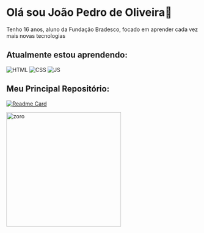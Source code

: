 # Olá sou João Pedro de Oliveira👋
Tenho 16 anos, aluno da Fundação Bradesco, focado em aprender cada vez mais novas tecnologias <br>
## Atualmente estou aprendendo: <br>
![HTML](https://img.shields.io/badge/HTML5-E34F26?style=for-the-badge&logo=html5&logoColor=white) 
![CSS](https://img.shields.io/badge/CSS3-1572B6?style=for-the-badge&logo=css3&logoColor=white)
![JS](https://img.shields.io/badge/JavaScript-F7DF1E?style=for-the-badge&logo=javascript&logoColor=black) <br>
## Meu Principal Repositório:<br>
[![Readme Card](https://github-readme-stats.vercel.app/api/pin/?username=jaojogadez&repo=projetos)](https://github.com/jaojogadez/projetos)<br>
<!--### Minhas Redes Sociais: <br>
[![Linkedin](https://img.shields.io/badge/LinkedIn-0077B5?style=for-the-badge&logo=linkedin&logoColor=white)](https://www.linkedin.com/in/jo%C3%A3o-pedro-oliveira-b86b0b293/)
[![Github](	https://img.shields.io/badge/GitHub-100000?style=for-the-badge&logo=github&logoColor=white)](https://github.com/jaojogadez)
[![Instagram](https://img.shields.io/badge/Instagram-E4405F?style=for-the-badge&logo=instagram&logoColor=white)](https://www.instagram.com/jao_oliviera/)<br>
<br>-->

<div style="display: flex; justify-content:space_around">
  <img align="rigth" alt="zoro" width="300" src="https://i.pinimg.com/originals/39/e3/52/39e352ea5caf1247fb29969a7cc8d4d2.gif">
  <!--<img alt="zoro" width="300" src="https://i.pinimg.com/originals/03/bb/b1/03bbb179ac595ff87e17820bb2ac16de.gif">-->
</div>

